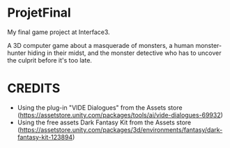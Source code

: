 # ProjetFinal
My final game project at Interface3.

A 3D computer game about a masquerade of monsters, a human monster-hunter hiding in their midst, and the monster detective who has to uncover the culprit before it's too late.
 
# CREDITS
- Using the plug-in "VIDE Dialogues" from the Assets store (https://assetstore.unity.com/packages/tools/ai/vide-dialogues-69932)
- Using the free assets Dark Fantasy Kit from the Assets store (https://assetstore.unity.com/packages/3d/environments/fantasy/dark-fantasy-kit-123894)
